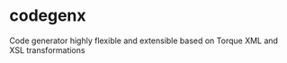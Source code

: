 codegenx
========

Code generator highly flexible and extensible based on Torque XML and XSL transformations
